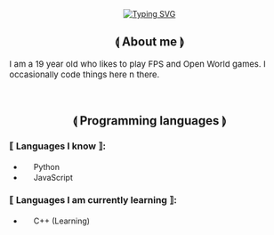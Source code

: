 <div align="center">
    <a>
        <a href="https://git.io/typing-svg"><img src="https://readme-typing-svg.herokuapp.com?font=Consolas&pause=1000&color=FFC170&center=true&width=450&lines=Hi!+I'm+ricegrains+%3A);Welcome+to+my+profile" alt="Typing SVG" /></a>
    </a>
</div>

<div>
<h2 align="center">⟬ About me ⟭</h2>
</div>
<p style="font-size:15px">I am a 19 year old who likes to play FPS and Open World games. I occasionally code things here n there.</p>

<br />

<div>
<h2 align="center">⟬ Programming languages ⟭</h2>
</div>
<p>

### ⟦ Languages I know ⟧:
- <img src="https://cdn.discordapp.com/emojis/1032951807137300541.png?quality=lossless" width="16" heigth="16"/> Python
- <img src="https://cdn.discordapp.com/emojis/1032951805019168808.png?quality=lossless" width="16" heigth="16"/> JavaScript

### ⟦ Languages I am currently learning ⟧:
- <img src="https://cdn.discordapp.com/emojis/1032951803333050388.png?quality=lossless" width="16" heigth="16"/> C++ (Learning)

</p>
